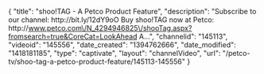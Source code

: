 {
    "title": "shoo!TAG - A Petco Product Feature",
    "description": "Subscribe to our channel: http:\/\/bit.ly\/12dY9oO Buy shoo!TAG now at Petco: http:\/\/www.petco.com\/N_4294946825\/shooTag.aspx?fromsearch=true&CoreCat=LookAhead A...",
    "channelid": "145113",
    "videoid": "145556",
    "date_created": "1394762666",
    "date_modified": "1418181185",
    "type": "captivate",
    "layout": "channelVideo",
    "url": "\/petco-tv\/shoo-tag-a-petco-product-feature\/145113-145556"
}